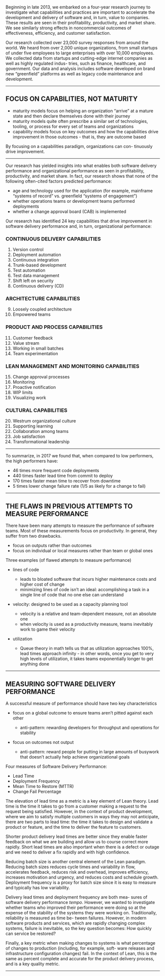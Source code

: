 Beginning in late 2013, we embarked on a four-year research journey to investigate what capabilities and practices are important to accelerate the development and delivery
of software and, in turn, value to companies. These results are seen in their profitability, productivity, and market share. We see similarly strong effects in noncommercial
outcomes of effectiveness, efficiency, and customer satisfaction.

Our research collected over 23,000 survey responses from around the world. We heard from over 2,000 unique organizations, from small startups of under five employees to
large enterprises with over 10,000 employees. We collected data from startups and cutting-edge internet companies as well as highly regulated indus- tries, such as finance,
healthcare, and government. Our data and analysis includes software developed on brand new “greenfield” platforms as well as legacy code maintenance and development.

---

## FOCUS ON CAPABILITIES, NOT MATURITY

- maturity models focus on helping an organization “arrive” at a mature state and then declare themselves done with their journey
- maturity models quite often prescribe a similar set of technologies, tooling, or process for every set of teams and organizations
- capability models focus on key outcomes and how the capabilities drive improvement in those outcomes - that is, they are outcome based

By focusing on a capabilities paradigm, organizations can con- tinuously drive improvement.

---

Our research has yielded insights into what enables both software delivery performance and organizational performance as seen in profitability, productivity, and market share. In fact, our research shows that none of the following often-cited factors predicted performance:

- age and technology used for the application (for example, mainframe “systems of record” vs. greenfield “systems of engagement”)
- whether operations teams or development teams performed deployments
- whether a change approval board (CAB) is implemented

Our research has identified 24 key capabilities that drive improvement in software delivery performance and, in turn, organizational performance:

### CONTINUOUS DELIVERY CAPABILITIES

1. Version control
2. Deployment automation
3. Continuous integration
4. Trunk-based development
5. Test automation
6. Test data management
7. Shift left on security
8. Continuous delivery (CD)

### ARCHITECTURE CAPABILITIES

9. Loosely coupled architecture
10. Empowered teams

### PRODUCT AND PROCESS CAPABILITIES

11. Customer feedback
12. Value stream
13. Working in small batches
14. Team experimentation

### LEAN MANAGEMENT AND MONITORING CAPABILITIES

15. Change approval processes
16. Monitoring
17. Proactive notification
18. WIP limits
19. Visualizing work

### CULTURAL CAPABILITIES

20. Westrum organizational culture
21. Supporting learning
22. Collaboration among teams
23. Job satisfaction
24. Transformational leadership

---

To summarize, in 2017 we found that, when compared to low performers, the high performers have:

- 46 times more frequent code deployments
- 440 times faster lead time from commit to deploy
- 170 times faster mean time to recover from downtime
- 5 times lower change failure rate (1/5 as likely for a change to fail)

---

## THE FLAWS IN PREVIOUS ATTEMPTS TO MEASURE PERFORMANCE

There have been many attempts to measure the performance of software teams. Most of these measurements focus on productivity. In general, they suffer from two drawbacks.

- focus on outputs rather than outcomes
- focus on individual or local measures rather than team or global ones

Three examples (of flawed attempts to measure performance)

- lines of code
  - leads to bloated software that incurs higher maintenance costs and higher cost of change
  - minimizing lines of code isn’t an ideal: accomplishing a task in a single line of code that no one else can understand

- velocity: designed to be used as a capacity planning tool
  - velocity is a relative and team-dependent measure, not an absolute one
  - when velocity is used as a productivity measure, teams inevitably work to game their velocity

- utilization
  - Queue theory in math tells us that as utilization approaches 100%, lead times approach infinity - in other words, once you get to very high levels of utilization, it takes teams exponentially longer to get anything done

---

## MEASURING SOFTWARE DELIVERY PERFORMANCE

A successful measure of performance should have two key characteristics

- focus on a global outcome to ensure teams aren’t pitted against each other
  - anti-pattern: rewarding developers for throughput and operations for stability

- focus on outcomes not output
  - anti-pattern: reward people for putting in large amounts of busywork that doesn’t actually help achieve organizational goals

Four measures of Software Delivery Performance:

- Lead Time
- Deployment Frequency
- Mean Time to Restore (MTTR)
- Change Fail Percentage

The elevation of lead time as a metric is a key element of Lean theory. Lead time is the time it takes to go from a customer making a request to the request being satisfied.  However, in the context of product development, where we aim to satisfy multiple customers in ways they may not anticipate, there are two parts to lead time: the time it takes to design and validate a product or feature, and the time to deliver the feature to customers.

Shorter product delivery lead times are better since they enable faster feedback on what we are building and allow us to course correct more rapidly. Short lead times are also important when there is a defect or outage and we need to deliver a fix rapidly and with high confidence.

Reducing batch size is another central element of the Lean paradigm. Reducing batch sizes reduces cycle times and variability in flow, accelerates feedback, reduces risk and overhead, improves efficiency, increases motivation and urgency, and reduces costs and schedule growth. Deployment frequency is a proxy for batch size since it is easy to measure and typically has low variability.

Delivery lead times and deployment frequency are both mea- sures of software delivery performance _tempo_. However, we wanted to investigate whether teams who improved their performance were doing so at the expense of the stability of the systems they were working on. Traditionally, reliability is measured as time be- tween failures. However, in modern software products and services, which are rapidly changing complex systems, failure is inevitable, so the key question becomes: How quickly can service be restored?

Finally, a key metric when making changes to systems is what percentage of changes to production (including, for example, soft- ware releases and infrastructure configuration changes) fail. In the context of Lean, this is the same as percent complete and accurate for the product delivery process, and is a key quality metric.

---
